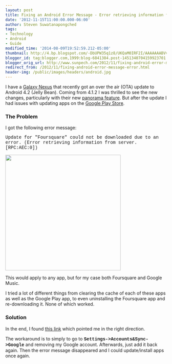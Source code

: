 ```yaml
---
layout: post
title: Fixing an Android Error Message - Error retrieving information from server
date: '2012-11-15T11:00:00.000-06:00'
author: Steven Suwatanapongched
tags:
- Technology
- Android
- Guide
modified_time: '2014-08-09T19:52:59.212-05:00'
thumbnail: http://4.bp.blogspot.com/-DbUPW35q1z8/UKQaM0IRF2I/AAAAAAABVvg/ZrAWFQtepXc/s600/A7j94bVCYAI6WZd.png-large.jpg
blogger_id: tag:blogger.com,1999:blog-6841384.post-1451340704159923701
blogger_orig_url: http://www.sunpech.com/2012/11/fixing-android-error-message-error.html
redirect_from: /2012/11/fixing-android-error-message-error.html
header-img: /public/images/headers/android.jpg
---
```


I have a <a href="http://en.wikipedia.org/wiki/Galaxy_Nexus">Galaxy Nexus</a> that recently got an over the air (OTA) update to Android 4.2 (Jelly Bean). Coming from 4.1.2 I was thrilled to see the new changes, particularly with their new <a href="http://bgr.com/2012/11/02/android-4-2-ported-galaxy-nexus-photo-sphere/">panorama feature</a>. But after the update I had issues with updating apps on the <a href="https://play.google.com/store">Google Play Store</a>.

### The Problem

I got the following error message:

<span style="font-family: Courier New, Courier, monospace;">Update for "Foursquare" could not be downloaded due to an error. (Error retrieving information from server. [RPC:AEC:0])</span>

<img alt=""  border="0" src="http://4.bp.blogspot.com/-DbUPW35q1z8/UKQaM0IRF2I/AAAAAAABVvg/ZrAWFQtepXc/s400/A7j94bVCYAI6WZd.png-large.jpg"  width="360" />

This would apply to any app, but for my case both Foursquare and Google Music.

I tried a lot of different things from clearing the cache of each of these apps as well as the Google Play app, to even uninstalling the Foursquare app and re-downloading it. None of which worked.

### Solution

In the end, I found <a href="http://blogs.bytecode.com.au/glen/2012/08/02/nexus-play-weirdness-error-retrieving-information-from-server-rpc-aec0.html">this link</a> which pointed me in the right direction.

The workaround is to simply to go to <span style="font-family: Courier New, Courier, monospace;"><b>Settings-&gt;Accounts&amp;Sync-&gt;Google</b></span> and removing my Google account. Afterwards, just add it back again. Then the error message disappeared and I could update/install apps once again.
